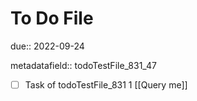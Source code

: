 # To Do File

due:: 2022-09-24

metadatafield:: todoTestFile_831_47

- [ ] Task of todoTestFile_831 1 [[Query me]]

